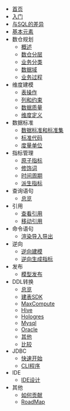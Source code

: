 <!-- docs/_sidebar.md -->

* [首页](zh-cn/README.md)
* [入门](zh-cn/guide.md)
* [与SQL的差异](zh-cn/difference.md)
* [基本元素](zh-cn/basic.md)
* 数仓规划
    * [概述](zh-cn/layer/guide.md)
    * [数仓分层](zh-cn/layer/data_layer.md)
    * [业务分类](zh-cn/layer/business_category.md)
    * [数据域](zh-cn/layer/data_domain.md)
    * [业务过程](zh-cn/layer/business_process.md)
* 维度建模
    * [表操作](zh-cn/model/table.md)
    * [列和约束](zh-cn/model/column.md)
    * [数据质量](zh-cn/model/quality.md)
    * [维度定义](zh-cn/model/dimension.md)
* 数据标准
    * [数据标准和标准集](zh-cn/standard/standard_dict.md)
    * [标准代码](zh-cn/standard/code_table.md)
    * [度量单位](zh-cn/standard/measure_unit.md)
* 指标管理
    * [原子指标](zh-cn/indicator/atomic.md)
    * [修饰词](zh-cn/indicator/adjunct.md)
    * [时间周期](zh-cn/indicator/time_period.md)
    * [派生指标](zh-cn/indicator/derivative.md)
* 查询语句
    * [总览](zh-cn/query/guide.md)
* 引用
    * [查看引用](zh-cn/references/show_references.md)
    * [移动引用](zh-cn/references/move_references.md)
* 命令语句
    * [渲染导入导出](zh-cn/command/impexp.md)
* 逆向
    * [逆向建模](zh-cn/reverse/model.md)
    * [逆向生成指标](zh-cn/reverse/indicator.md)
* 发布
    * [模型发布](zh-cn/publish/model.md)
* DDL转换
    * [总览](zh-cn/transformer/guide.md)
    * [建表SDK](zh-cn/transformer/table.md)
    * [MaxCompute](zh-cn/transformer/maxcompute.md)
    * [Hive](zh-cn/transformer/hive.md)
    * [Hologres](zh-cn/transformer/hologres.md)
    * [Mysql](zh-cn/transformer/mysql.md)
    * [Oracle](zh-cn/transformer/oracle.md)
    * [其他](zh-cn/transformer/other.md)
    * [比较](zh-cn/transformer/compare.md)
* JDBC
    * [快速开始](zh-cn/jdbc/guide.md)
    * [CLI程序](zh-cn/jdbc/cli.md)
* IDE
    * [IDE设计](zh-cn/ide/design.md)
* 其他
    * [如何贡献](zh-cn/how-to-contribute.md)
    * [RoadMap](zh-cn/roadmap.md)